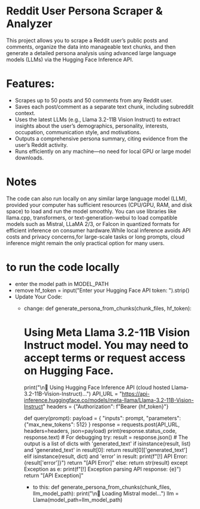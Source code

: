 
# Reddit User Persona Scraper & Analyzer
This project allows you to scrape a Reddit user’s public posts and comments, organize the data into manageable text chunks, and then generate a detailed persona analysis using advanced large language models (LLMs) via the Hugging Face Inference API.

# Features:

- Scrapes up to 50 posts and 50 comments from any Reddit user.
- Saves each post/comment as a separate text chunk, including subreddit context.
- Uses the latest LLMs (e.g., Llama 3.2-11B Vision Instruct) to extract insights about the user’s demographics, personality, interests, occupation, communication style, and motivations.
- Outputs a comprehensive persona summary, citing evidence from the user’s Reddit activity.
- Runs efficiently on any machine—no need for local GPU or large model downloads.

# Notes

The code can also run locally on any similar large language model (LLM), provided your computer has sufficient resources (CPU/GPU, RAM, and disk space) to load and run the model smoothly. You can use libraries like llama.cpp, transformers, or text-generation-webui to load compatible models such as Mistral, LLaMA 2/3, or Falcon in quantized formats for efficient inference on consumer hardware.While local inference avoids API costs and privacy concerns,for large-scale tasks or long prompts, cloud inference might remain the only practical option for many users.

# to run the code locally
- enter the model path in MODEL_PATH
- remove hf_token = input("Enter your Hugging Face API token: ").strip() 
- Update Your Code:
  - change:
    def generate_persona_from_chunks(chunk_files, hf_token):
      # Using Meta Llama 3.2-11B Vision Instruct model. You may need to accept terms or request access on Hugging Face.
      print("\n🧠 Using Hugging Face Inference API (cloud hosted Llama-3.2-11B-Vision-Instruct)...")
      API_URL = "https://api-inference.huggingface.co/models/meta-llama/Llama-3.2-11B-Vision-Instruct"
      headers = {"Authorization": f"Bearer {hf_token}"}

      def query(prompt):
          payload = {
              "inputs": prompt,
              "parameters": {"max_new_tokens": 512}
          }
          response = requests.post(API_URL, headers=headers, json=payload)
          print(response.status_code, response.text)  # For debugging
          try:
              result = response.json()
              # The output is a list of dicts with 'generated_text'
              if isinstance(result, list) and 'generated_text' in result[0]:
                  return result[0]['generated_text']
              elif isinstance(result, dict) and 'error' in result:
                  print(f"[!] API Error: {result['error']}")
                  return "[API Error]"
              else:
                  return str(result)
          except Exception as e:
              print(f"[!] Exception parsing API response: {e}")
              return "[API Exception]"

    - to this:
      def generate_persona_from_chunks(chunk_files, llm_model_path):
      print("\n🧠 Loading Mistral model...")
      llm = Llama(model_path=llm_model_path)
